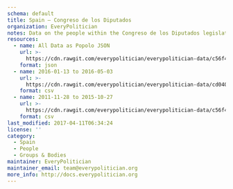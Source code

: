 ```yaml
---
schema: default
title: Spain — Congreso de los Diputados
organization: EveryPolitician
notes: Data on the people within the Congreso de los Diputados legislature of Spain.
resources:
  - name: All Data as Popolo JSON
    url: >-
      https://cdn.rawgit.com/everypolitician/everypolitician-data/c56f454a638ec97f88796c61c51c62cf1c8c41ed/data/Spain/Congress/ep-popolo-v1.0.json
    format: json
  - name: 2016-01-13 to 2016-05-03
    url: >-
      https://cdn.rawgit.com/everypolitician/everypolitician-data/cd04006b82f19a40f0dc71a8302a7bc1f2120c8a/data/Spain/Congress/term-11.csv
    format: csv
  - name: 2011-11-28 to 2015-10-27
    url: >-
      https://cdn.rawgit.com/everypolitician/everypolitician-data/c56f454a638ec97f88796c61c51c62cf1c8c41ed/data/Spain/Congress/term-10.csv
    format: csv
last_modified: 2017-04-11T06:34:24
license: ''
category:
  - Spain
  - People
  - Groups & Bodies
maintainer: EveryPolitician
maintainer_email: team@everypolitician.org
more_info: http://docs.everypolitician.org
---
```

